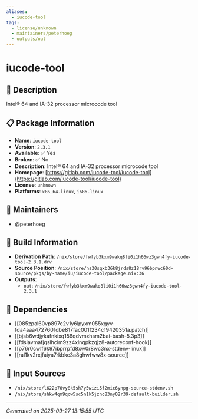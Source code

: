 ```yaml
---
aliases:
  - iucode-tool
tags:
  - license/unknown
  - maintainers/peterhoeg
  - outputs/out
---
```


# iucode-tool

## 📝 Description

Intel® 64 and IA-32 processor microcode tool

## 📋 Package Information

- **Name**: `iucode-tool`
- **Version**: `2.3.1`
- **Available**: ✅ Yes
- **Broken**: ✅ No
- **Description**: Intel® 64 and IA-32 processor microcode tool
- **Homepage**: [https://gitlab.com/iucode-tool/iucode-tool](https://gitlab.com/iucode-tool/iucode-tool)
- **License**: `unknown`
- **Platforms**: `x86_64-linux`, `i686-linux`
## 👥 Maintainers

- @peterhoeg


## 🔧 Build Information

- **Derivation Path**: `/nix/store/fwfyb3kxm9wakq8li0i1h66wz3gwn4fy-iucode-tool-2.3.1.drv`
- **Source Position**: `/nix/store/ns30sqxb36k8jrds8z18rv96bpnwc60d-source/pkgs/by-name/iu/iucode-tool/package.nix:36`
- **Outputs**:
  - `out`:  `/nix/store/fwfyb3kxm9wakq8li0i1h66wz3gwn4fy-iucode-tool-2.3.1`

## 🔗 Dependencies

- [[085zpal60vp897c2v1y6lpyxm055xgyv-fda4aaa4727601dbe817fac001f234c19420351a.patch]]
- [[bjsb6wdjykafnkixq156qdvmxhsm2bai-bash-5.3p3]]
- [[fdsiavmafjqslhcim9zz4xlnqpkzqjz8-autoreconf-hook]]
- [[p76r0cwlf6k97ibprrpfd8xw0r8wc3nx-stdenv-linux]]
- [[ral1kv2rxjfaiya7rkbkc3a8ghwfww8x-source]]

## 📁 Input Sources

- `/nix/store/l622p70vy8k5sh7y5wizi5f2mic6ynpg-source-stdenv.sh`
- `/nix/store/shkw4qm9qcw5sc5n1k5jznc83ny02r39-default-builder.sh`

---
*Generated on 2025-09-27 13:15:55 UTC*

